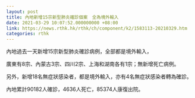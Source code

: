```yaml
---
layout: post
title: 內地新增15宗新型肺炎確診個案　全為境外輸入
date: 2021-03-29 10:07:52.000000000 +08:00
link: https://news.rthk.hk/rthk/ch/component/k2/1583113-20210329.htm
categories: rthk
---
```


內地過去一天新增15宗新型肺炎確診病例，全部都是境外輸入，

廣東有8宗、內蒙古3宗、四川2宗、上海和湖南各有1宗；無新增死亡病例。

另外，新增18名無症狀感染者，都是境外輸入，亦有4名無症狀感染者轉為確診。

內地累計90182人確診，4636人死亡，85374人康復出院。
